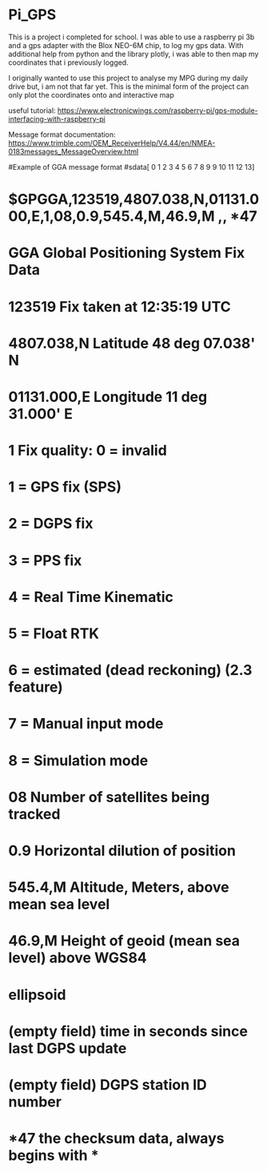 # Pi_GPS
This is a project i completed for school. I was able to use a raspberry pi 3b and a gps adapter with the Blox NEO-6M chip, to log my gps data. With additional help from python and the library plotly, i was able to then map my coordinates that i previously logged. 


I originally wanted to use this project to analyse my MPG during my daily drive but, i am not that far yet. This is the minimal form of the project can only plot the coordinates onto and interactive map 

useful tutorial:
https://www.electronicwings.com/raspberry-pi/gps-module-interfacing-with-raspberry-pi

Message format documentation:
https://www.trimble.com/OEM_ReceiverHelp/V4.44/en/NMEA-0183messages_MessageOverview.html

#Example of GGA message format
#sdata[   0     1        2    3     4     5 6  7  8    9   9  10  11 12  13]
#      $GPGGA,123519,4807.038,N,01131.000,E,1,08,0.9,545.4,M,46.9,M  ,, *47
#
#     GGA          Global Positioning System Fix Data
#     123519       Fix taken at 12:35:19 UTC
#     4807.038,N   Latitude 48 deg 07.038' N
#     01131.000,E  Longitude 11 deg 31.000' E
#     1            Fix quality: 0 = invalid
#                               1 = GPS fix (SPS)
#                               2 = DGPS fix
#                               3 = PPS fix
#                               4 = Real Time Kinematic
#                               5 = Float RTK
#                               6 = estimated (dead reckoning) (2.3 feature)
#                               7 = Manual input mode
#                               8 = Simulation mode
#     08           Number of satellites being tracked
#     0.9          Horizontal dilution of position
#     545.4,M      Altitude, Meters, above mean sea level
#     46.9,M       Height of geoid (mean sea level) above WGS84
#                      ellipsoid
#     (empty field) time in seconds since last DGPS update
#     (empty field) DGPS station ID number
#     *47          the checksum data, always begins with *
